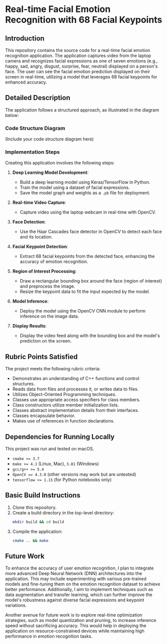 

# Real-time Facial Emotion Recognition with 68 Facial Keypoints 

## Introduction

This repository contains the source code for a real-time facial emotion recognition application. The application captures video from the laptop camera and recognizes facial expressions as one of seven emotions (e.g., happy, sad, angry, disgust, surprise, fear, neutral) displayed on a person's face. The user can see the facial emotion prediction displayed on their screen in real-time, utilizing a model that leverages 68 facial keypoints for enhanced accuracy.

## Detailed Description

The application follows a structured approach, as illustrated in the diagram below:

### Code Structure Diagram
(Include your code structure diagram here)

### Implementation Steps
Creating this application involves the following steps:

1. **Deep Learning Model Development**: 
   - Build a deep learning model using Keras/TensorFlow in Python. 
   - Train the model using a dataset of facial expressions.
   - Save the model graph and weights as a `.pb` file for deployment.

2. **Real-time Video Capture**: 
   - Capture video using the laptop webcam in real-time with OpenCV.

3. **Face Detection**: 
   - Use the Haar Cascades face detector in OpenCV to detect each face and its location.

4. **Facial Keypoint Detection**: 
   - Extract 68 facial keypoints from the detected face, enhancing the accuracy of emotion recognition.

5. **Region of Interest Processing**: 
   - Draw a rectangular bounding box around the face (region of interest) and preprocess the image.
   - Resize the keypoint data to fit the input expected by the model.

6. **Model Inference**: 
   - Deploy the model using the OpenCV CNN module to perform inference on the image data.

7. **Display Results**: 
   - Display the video feed along with the bounding box and the model's prediction on the screen.


## Rubric Points Satisfied

The project meets the following rubric criteria:

- Demonstrates an understanding of C++ functions and control structures.
- Reads data from files and processes it, or writes data to files.
- Utilizes Object-Oriented Programming techniques.
- Classes use appropriate access specifiers for class members.
- Class constructors utilize member initialization lists.
- Classes abstract implementation details from their interfaces.
- Classes encapsulate behavior.
- Makes use of references in function declarations.

## Dependencies for Running Locally

This project was run and tested on macOS.

- `cmake >= 3.7`
- `make >= 4.1` (Linux, Mac), `3.81` (Windows)
- `gcc/g++ >= 5.4`
- `OpenCV == 4.3.0` (other versions may work but are untested)
- `tensorflow <= 1.15` (for Python notebooks only)

## Basic Build Instructions

1. Clone this repository.
2. Create a build directory in the top-level directory: 
   ```bash
   mkdir build && cd build
   ```
3. Compile the application:
   ```bash
   cmake .. && make
   ```

## Future Work

To enhance the accuracy of user emotion recognition, I plan to integrate more advanced Deep Neural Network (DNN) architectures into the application. This may include experimenting with various pre-trained models and fine-tuning them on the emotion recognition dataset to achieve better performance. Additionally, I aim to implement techniques such as data augmentation and transfer learning, which can further improve the model's robustness against diverse facial expressions and keypoint variations.

Another avenue for future work is to explore real-time optimization strategies, such as model quantization and pruning, to increase inference speed without sacrificing accuracy. This would help in deploying the application on resource-constrained devices while maintaining high performance in emotion recognition tasks.


